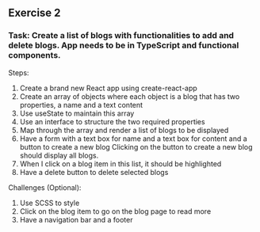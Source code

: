 
## Exercise 2
### Task: Create a list of blogs with functionalities to add and delete blogs. App needs to be in TypeScript and functional components.

Steps:

1. Create a brand new React app using create-react-app
1. Create an array of objects where each object is a blog that has two properties, a name and a text content
1. Use useState to maintain this array
1. Use an interface to structure the two required properties
1. Map through the array and render a list of blogs to be displayed
1. Have a form with a text box for name and a text box for content and a button to create a new blog
Clicking on the button to create a new blog should display all blogs.
1. When I click on a blog item in this list, it should be highlighted
1. Have a delete button to delete selected blogs

Challenges (Optional):
1. Use SCSS to style
1. Click on the blog item to go on the blog page to read more
1. Have a navigation bar and a footer